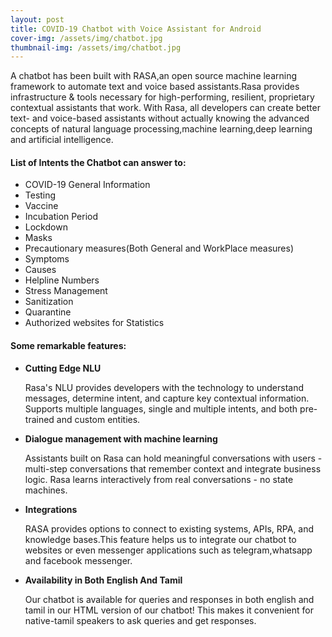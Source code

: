 ```yaml
---
layout: post
title: COVID-19 Chatbot with Voice Assistant for Android
cover-img: /assets/img/chatbot.jpg
thumbnail-img: /assets/img/chatbot.jpg
---
```


A chatbot has been built with RASA,an open source machine learning framework to automate text and voice based assistants.Rasa provides infrastructure & tools necessary for high-performing, resilient, proprietary contextual assistants that work. With Rasa, all developers can create better text- and voice-based assistants without actually knowing the advanced concepts of natural language processing,machine learning,deep learning and artificial intelligence.


<h4>List of Intents the Chatbot can answer to:</h4>
<ul>
<li>COVID-19 General Information</li>
<li>Testing</li>
<li>Vaccine</li>
<li>Incubation Period</li>
<li>Lockdown</li>
<li>Masks</li>
<li>Precautionary measures(Both General and WorkPlace measures)</li>
<li>Symptoms</li>
<li>Causes</li>
<li>Helpline Numbers</li>
<li>Stress Management</li>
<li>Sanitization</li>
<li>Quarantine</li>
<li>Authorized websites for Statistics</li>
</ul>


<h4>Some remarkable features:</h4>
<ul>
  <li><b>Cutting Edge NLU</b></li>
  <p>Rasa's NLU provides developers with the technology to understand messages, determine intent, and capture key contextual information. Supports multiple languages, single and multiple intents, and both pre-trained and custom entities. </p>
  
  <li><b>Dialogue management with machine learning</b></li>
<p>Assistants built on Rasa can hold meaningful conversations with users - multi-step conversations that remember context and integrate business logic. Rasa learns interactively from real conversations - no state machines.</p>

<li><b>Integrations</b></li>
<p>RASA provides options to connect to existing systems, APIs, RPA, and knowledge bases.This feature helps us to integrate our chatbot to websites or even messenger applications such as telegram,whatsapp and facebook messenger.</p>
  
<li><b>Availability in Both English And Tamil</b></li>
<p>Our chatbot is available for queries and responses in both english and tamil in our HTML version of our chatbot! This makes it convenient for native-tamil speakers to ask queries and get responses.</p>
</ul>
